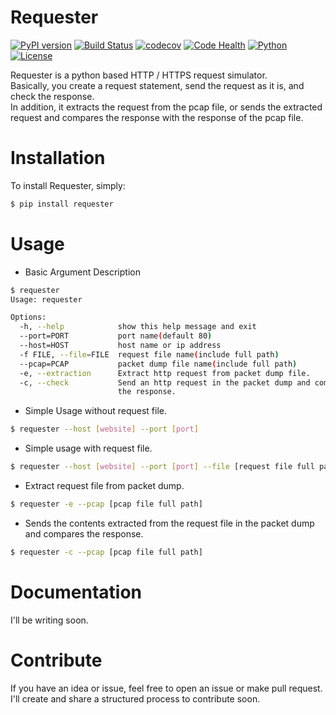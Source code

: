 # Requester

[![PyPI version](https://badge.fury.io/py/requester.svg)](https://github.com/kssim/requester)
[![Build Status](https://travis-ci.org/kssim/requester.svg?branch=master)](https://github.com/kssim/requester)
[![codecov](https://codecov.io/gh/kssim/requester/branch/master/graph/badge.svg)](https://github.com/kssim/requester)
[![Code Health](https://landscape.io/github/kssim/requester/master/landscape.svg?style=flat)](https://github.com/kssim/requester)
[![Python](https://img.shields.io/badge/python-2.7-brightgreen.svg?style=flat)](https://github.com/kssim/requester)
[![License](https://img.shields.io/badge/license-MIT-blue.svg?style=flat)](https://github.com/kssim/requester)

Requester is a python based HTTP / HTTPS request simulator.  
Basically, you create a request statement, send the request as it is, and check the response.  
In addition, it extracts the request from the pcap file, or sends the extracted request and compares the response with the response of the pcap file.  


# Installation
To install Requester, simply:
```bash
$ pip install requester
```


# Usage
* Basic Argument Description

```bash
$ requester
Usage: requester

Options:
  -h, --help            show this help message and exit
  --port=PORT           port name(default 80)
  --host=HOST           host name or ip address
  -f FILE, --file=FILE  request file name(include full path)
  --pcap=PCAP           packet dump file name(include full path)
  -e, --extraction      Extract http request from packet dump file.
  -c, --check           Send an http request in the packet dump and compare
                        the response.
```


* Simple Usage without request file.

```bash
$ requester --host [website] --port [port]
```


* Simple usage with request file.

```bash
$ requester --host [website] --port [port] --file [request file full path]
```


* Extract request file from packet dump.

```bash
$ requester -e --pcap [pcap file full path]
```


* Sends the contents extracted from the request file in the packet dump and compares the response.

```bash
$ requester -c --pcap [pcap file full path]
```


# Documentation
I'll be writing soon.



# Contribute
If you have an idea or issue, feel free to open an issue or make pull request.  
I'll create and share a structured process to contribute soon.
